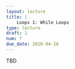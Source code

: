 ```yaml
---
layout: lecture
title: |   
    Loops 1: While Loops
type: lecture
draft: 1
num: 7
due_date: 2020-04-28
---
```


TBD